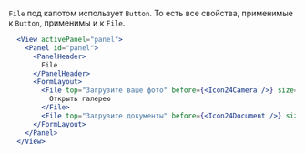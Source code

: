 `File` под капотом использует `Button`. То есть все свойства, применимые к `Button`, применимы и к `File`.

```jsx
  <View activePanel="panel">
    <Panel id="panel">
      <PanelHeader>
        File
      </PanelHeader>
      <FormLayout>
        <File top="Загрузите ваше фото" before={<Icon24Camera />} size="l">
          Открыть галерею
        </File>
        <File top="Загрузите документы" before={<Icon24Document />} size="xl" mode="secondary" />
      </FormLayout>
    </Panel>
  </View>
```
